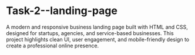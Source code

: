 # Task-2--landing-page
A modern and responsive business landing page built with HTML and CSS, designed for startups, agencies, and service-based businesses. This project highlights clean UI, user engagement, and mobile-friendly design to create a professional online presence.
